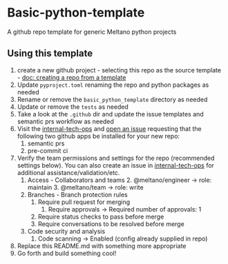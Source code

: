 # Basic-python-template

A github repo template for generic Meltano python projects

## Using this template

1. create a new github project - selecting this repo as the source template - [doc: creating a repo from a template](https://docs.github.com/en/repositories/creating-and-managing-repositories/creating-a-repository-from-a-template)
2. Update `pyproject.toml` renaming the repo and python packages as needed
3. Rename or remove the `basic_python_template` directory as needed
4. Update or remove the `tests` as needed
5. Take a look at the `.github` dir and update the issue templates and semantic prs workflow as needed
6. Visit the [internal-tech-ops](https://github.com/meltano/internal-tech-ops) and [open an issue](https://github.com/meltano/internal-tech-ops/issues/new?title=github%20apps%20install%20request) requesting that the following two github apps be installed for your new repo:
   1. semantic prs
   2. pre-commit ci
7. Verify the team permissions and settings for the repo (recommended settings below). You can also create an issue in [internal-tech-ops](https://github.com/meltano/internal-tech-ops) for additional assistance/validation/etc.
   1. Access - Collaborators and teams
      2. @meltano/engineer -> role: maintain
      3. @meltano/team -> role: write
   2. Branches - Branch protection rules
      1. Require pull request for merging
         1. Require approvals -> Required number of approvals: 1
      2. Require status checks to pass before merge
      3. Require conversations to be resolved before merge
   3. Code security and analysis
      1. Code scanning -> Enabled (config already supplied in repo)
8. Replace this README.md with something more appropriate
9. Go forth and build something cool!
